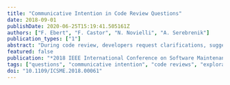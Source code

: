 ```yaml
---
title: "Communicative Intention in Code Review Questions"
date: 2018-09-01
publishDate: 2020-06-25T15:19:41.505161Z
authors: ["F. Ebert", "F. Castor", "N. Novielli", "A. Serebrenik"]
publication_types: ["1"]
abstract: "During code review, developers request clarifications, suggest improvements, or ask for explanations about the rationale behind the implementation choices. We envision the emergence of tools to support developers during code review based on the automatic analysis of the argumentation structure and communicative intentions conveyed by developers' comments. As a preliminary step towards this goal, we conducted an exploratory case study by manually classifying 499 questions extracted from 399 Android code reviews to understand the real communicative intentions they convey. We observed that the majority of questions actually serve information seeking goals. Still, they represent less than half of the annotated sample, with other questions being used to serve a wider variety of developers' communication goals, including suggestions, request for action, and criticism. Based on our findings we formulate hypotheses on communicative intentions in code reviews that should be confirmed or rejected by follow-up studies."
featured: false
publication: "*2018 IEEE International Conference on Software Maintenance and Evolution (ICSME)*"
tags: ["questions", "communicative intention", "code reviews", "exploratory case study", "Android"]
doi: "10.1109/ICSME.2018.00061"
---
```


